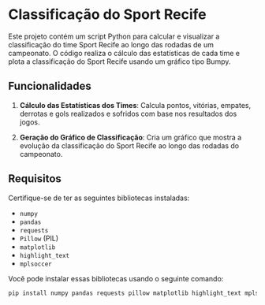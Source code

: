 # Classificação do Sport Recife

Este projeto contém um script Python para calcular e visualizar a classificação do time Sport Recife ao longo das rodadas de um campeonato. O código realiza o cálculo das estatísticas de cada time e plota a classificação do Sport Recife usando um gráfico tipo Bumpy.

## Funcionalidades

1. **Cálculo das Estatísticas dos Times**: Calcula pontos, vitórias, empates, derrotas e gols realizados e sofridos com base nos resultados dos jogos.

2. **Geração do Gráfico de Classificação**: Cria um gráfico que mostra a evolução da classificação do Sport Recife ao longo das rodadas do campeonato.

## Requisitos

Certifique-se de ter as seguintes bibliotecas instaladas:
- `numpy`
- `pandas`
- `requests`
- `Pillow` (PIL)
- `matplotlib`
- `highlight_text`
- `mplsoccer`

Você pode instalar essas bibliotecas usando o seguinte comando:
```bash
pip install numpy pandas requests pillow matplotlib highlight_text mplsoccer
